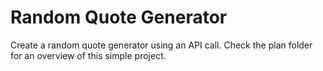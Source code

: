 # Random Quote Generator

Create a random quote generator using an API call.
Check the plan folder for an overview of this simple project.
